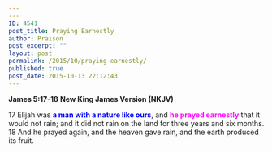 ```yaml
---
---
ID: 4541
post_title: Praying Earnestly
author: Praison
post_excerpt: ""
layout: post
permalink: /2015/10/praying-earnestly/
published: true
post_date: 2015-10-13 22:12:43
---
```

<strong>James 5:17-18</strong>
<strong> New King James Version (NKJV)</strong>

17 Elijah was <span style="color: #0000ff;"><strong>a man with a nature like ours</strong></span>, and <span style="color: #ff00ff;"><strong>he prayed earnestly</strong></span> that it would not rain; and it did not rain on the land for three years and six months. 18 And he prayed again, and the heaven gave rain, and the earth produced its fruit.